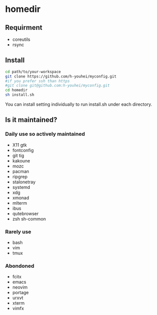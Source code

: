 # homedir

## Requirment
- coreutils
- rsync

## Install
```bash
cd path/to/your-workspace
git clone https://github.com/h-youhei/myconfig.git
#if you prefer ssh than https
#git clone git@github.com:h-youhei/myconfig.git
cd homedir
sh install.sh
```

You can install setting individually to run install.sh under each directory.

## Is it maintained?
### Daily use so actively maintained
- X11 gtk
- fontconfig
- git tig
- kakoune
- mozc
- pacman
- ripgrep
- stalonetray
- systemd
- xdg
- xmonad
- mlterm
- ibus
- qutebrowser
- zsh sh-common

### Rarely use
- bash
- vim
- tmux

### Abondoned
- fcitx
- emacs
- neovim
- portage
- urxvt
- xterm
- vimfx
